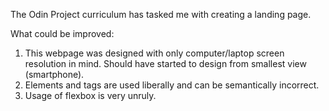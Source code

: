 The Odin Project curriculum has tasked me with creating a landing page.

What could be improved:
1. This webpage was designed with only computer/laptop screen resolution in mind. Should have started to design from smallest view (smartphone).
2. Elements and tags are used liberally and can be semantically incorrect.
3. Usage of flexbox is very unruly.
